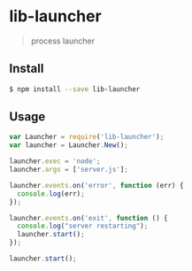 # lib-launcher

> process launcher

## Install

```bash
$ npm install --save lib-launcher
```

## Usage

```javascript
var Launcher = require('lib-launcher');
var launcher = Launcher.New();

launcher.exec = 'node';
launcher.args = ['server.js'];

launcher.events.on('error', function (err) {
  console.log(err);
});

launcher.events.on('exit', function () {
  console.log("server restarting");
  launcher.start();
});

launcher.start();
```
